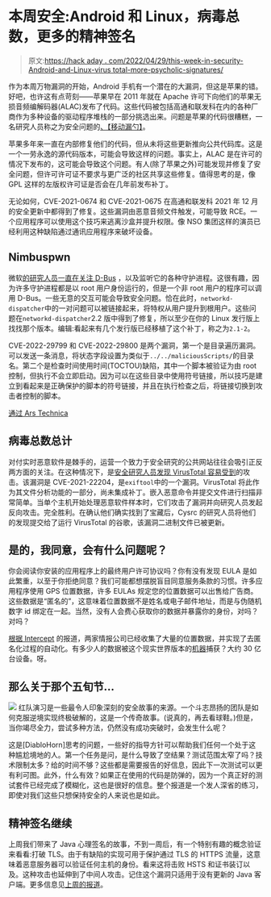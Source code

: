 # 本周安全:Android 和 Linux，病毒总数，更多的精神签名

> 原文:[https://hack aday . com/2022/04/29/this-week-in-security-Android-and-Linux-virus total-more-psycholic-signatures/](https://hackaday.com/2022/04/29/this-week-in-security-android-and-linux-virustotal-more-psychic-signatures/)

作为本周万物漏洞的开始，Android 手机有一个潜在的大漏洞，但这是苹果的错。好吧，也许这有点苛刻——苹果早在 2011 年就在 Apache 许可下向他们的苹果无损音频编解码器(ALAC)发布了代码。这些代码被包括高通和联发科在内的各种厂商作为多种设备的驱动程序堆栈的一部分挑选出来。问题是苹果的代码很糟糕，一名研究人员称之为安全问题的[、【移动漏勺】](https://github.com/macosforge/alac/issues/22#issuecomment-1108128560)。

苹果多年来一直在内部修复他们的代码，但从未将这些更新推向公共代码库。这是一个一劳永逸的源代码版本，可能会导致这样的问题。事实上，ALAC 是在许可的情况下发布的，这可能会导致这个问题。有人(除了苹果之外)可能发现并修复了安全问题，但许可许可证不要求与更广泛的社区共享这些修复。值得思考的是，像 GPL 这样的左版权许可证是否会在几年前发布补丁。

无论如何，CVE-2021-0674 和 CVE-2021-0675 在高通和联发科 2021 年 12 月的安全更新中都得到了修复。这些漏洞由恶意音频文件触发，可能导致 RCE。一个应用程序可以使用这个技巧来逃离沙盒并提升权限。像 NSO 集团这样的演员已经利用这种缺陷通过通讯应用程序来破坏设备。

## Nimbuspwn

微软[的研究人员一直在关注 D-Bus](https://www.microsoft.com/security/blog/2022/04/26/microsoft-finds-new-elevation-of-privilege-linux-vulnerability-nimbuspwn/) ，以及监听它的各种守护进程。这很有趣，因为许多守护进程都是以 root 用户身份运行的，但是一个非 root 用户的程序可以调用 D-Bus。一些无意的交互可能会导致安全问题。恰在此时，`networkd-dispatcher`中的一对问题可以被链接起来，将特权从用户提升到根用户。这些问题在`networkd-dispatcher`2.2 版中得到了修复，所以至少在你的 Linux 发行版上找找那个版本。编辑:看起来有几个发行版已经移植了这个补丁，称之为`2.1-2`。

CVE-2022-29799 和 CVE-2022-29800 是两个漏洞，第一个是目录遍历漏洞。可以发送一条消息，将状态字段设置为类似于`../../maliciousScripts/`的目录名。第二个是检查时间使用时间(TOCTOU)缺陷，其中一个脚本被验证为由 root 控制，但执行不会立即启动。因为可以在这些目录中使用符号链接，所以技巧是建立到看起来是正确保护的脚本的符号链接，并且在执行检查之后，将链接切换到攻击者控制的脚本。

[通过 Ars Technica](https://arstechnica.com/information-technology/2022/04/microsoft-finds-linux-desktop-flaw-that-gives-root-to-untrusted-users/)

## 病毒总数总计

对付实时恶意软件是棘手的，运营一个致力于安全研究的公共网站往往会吸引正反两方面的关注。在这种情况下，是[安全研究人员发现 VirusTotal 容易受到](https://www.cysrc.com/blog/virus-total-blog/)的攻击。该漏洞是 CVE-2021-22204，是`exiftool`中的一个漏洞。VirusTotal 将此作为其文件分析功能的一部分，尚未集成补丁。嵌入恶意命令并提交文件进行扫描非常简单。当单个主机开始处理恶意软件样本时，它们攻击了漏洞并向研究人员发起反向攻击。完全胜利。在确认他们确实找到了宝藏后，Cysrc 的研究人员将他们的发现提交给了运行 VirusTotal 的谷歌，该漏洞二进制文件已被更新。

## 是的，我同意，会有什么问题呢？

你会阅读你安装的应用程序上的最终用户许可协议吗？你有没有发现 EULA 是如此繁重，以至于你拒绝同意？我们可能都想摆脱盲目同意服务条款的习惯。许多应用程序使用 GPS 位置数据，许多 EULAs 规定您的位置数据可以出售给广告商。这些数据是“匿名的”，这意味着位置数据不是姓名或电子邮件地址，而是与伪随机数字 id 绑定在一起。当然，没有人会费心获取你的数据并暴露你的身份，对吗？对吗？

[根据 Intercept](https://theintercept.com/2022/04/22/anomaly-six-phone-tracking-zignal-surveillance-cia-nsa/) 的报道，两家情报公司已经收集了大量的位置数据，并实现了去匿名化过程的自动化。有多少人的数据被这个现实世界版本的[机器](https://en.wikipedia.org/wiki/Person_of_Interest_(TV_series))捕获？大约 30 亿台设备。呀。

## 那么关于那个五旬节…

[![](../Images/fbbfaf6d7cafdae5065b34747c424a61.png)](https://hackaday.com/2017/09/15/sneakers-a-love-fest/) 红队演习是一些最令人印象深刻的安全故事的来源。一个斗志昂扬的团队是如何克服逆境实现终极破解的，这是一个传奇故事。(说真的，再去看球鞋。)但是，当你竭尽全力，尝试多种方法，仍然没有成功突破时，会发生什么呢？

这是[DiabloHorn]思考的问题，一些好的指导方针可以帮助我们任何一个处于这种尴尬境地的人。第一个任务是问，是什么导致了空结果？测试范围太窄了吗？技术限制太多？给的时间不够？这些都是需要报告的好信息，因此下一次测试可以更有利可图。此外，什么有效？如果正在使用的代码是防弹的，因为一个真正好的测试套件已经完成了模糊化，这也是很好的信息。整个报道是一个发人深省的练习，即使对我们这些只想保持安全的人来说也是如此。

## 精神签名继续

上周我们带来了 Java 心理签名的故事，不到一周后，有一个特别有趣的概念验证来看看:打破 TLS。由于有缺陷的实现可用于保护通过 TLS 的 HTTPS 流量，这意味着恶意服务器可以验证任何主机的身份。看来这将击败 HSTS 和证书装订以及。这种攻击也延伸到了中间人攻击。记住这个漏洞只适用于没有更新的 Java 客户端。更多信息见[上周的报道](https://hackaday.com/2022/04/22/this-week-in-security-javas-psychic-signatures-aws-escape-and-a-nasty-windows-bug/)。